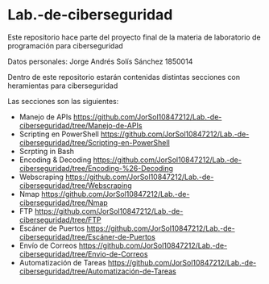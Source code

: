 # Lab.-de-ciberseguridad
Este repositorio hace parte del proyecto final de la materia de laboratorio de programación para ciberseguridad

Datos personales:
  Jorge Andrés Solís Sánchez
  1850014

Dentro de este repositorio estarán contenidas distintas secciones con heramientas para ciberseguridad

Las secciones son las siguientes:
  - Manejo de APIs https://github.com/JorSol10847212/Lab.-de-ciberseguridad/tree/Manejo-de-APIs
  - Scripting en PowerShell https://github.com/JorSol10847212/Lab.-de-ciberseguridad/tree/Scripting-en-PowerShell
  - Scrpting in Bash
  - Encoding & Decoding https://github.com/JorSol10847212/Lab.-de-ciberseguridad/tree/Encoding-%26-Decoding
  - Webscraping https://github.com/JorSol10847212/Lab.-de-ciberseguridad/tree/Webscraping
  - Nmap https://github.com/JorSol10847212/Lab.-de-ciberseguridad/tree/Nmap
  - FTP https://github.com/JorSol10847212/Lab.-de-ciberseguridad/tree/FTP
  - Escáner de Puertos https://github.com/JorSol10847212/Lab.-de-ciberseguridad/tree/Escáner-de-Puertos
  - Envío de Correos https://github.com/JorSol10847212/Lab.-de-ciberseguridad/tree/Envio-de-Correos
  - Automatización de Tareas https://github.com/JorSol10847212/Lab.-de-ciberseguridad/tree/Automatización-de-Tareas
